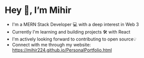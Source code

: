  <h1>Hey 👋, I’m Mihir</h1>
 
 
- I'm a MERN Stack Developer 💻 with a deep interest in Web 3 
- Currently I'm learning and building projects 🛠 with React 
- I'm actively looking forward to contributing to open source💡
- Connect with me through my website: https://mihir224.github.io/PersonalPortfolio.html

